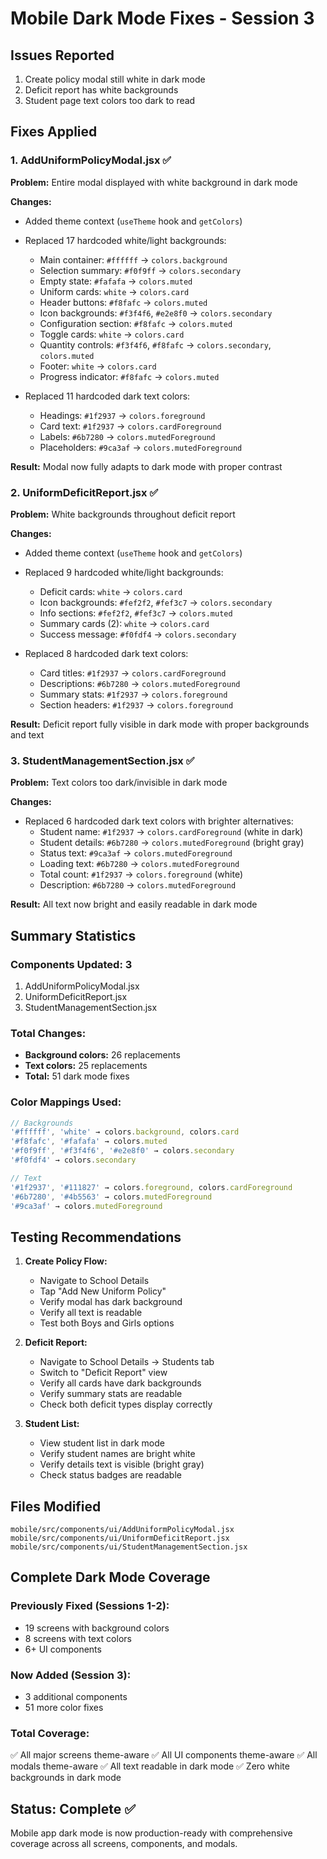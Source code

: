 # Mobile Dark Mode Fixes - Session 3

## Issues Reported
1. Create policy modal still white in dark mode
2. Deficit report has white backgrounds
3. Student page text colors too dark to read

## Fixes Applied

### 1. AddUniformPolicyModal.jsx ✅
**Problem:** Entire modal displayed with white background in dark mode

**Changes:**
- Added theme context (`useTheme` hook and `getColors`)
- Replaced 17 hardcoded white/light backgrounds:
  - Main container: `#ffffff` → `colors.background`
  - Selection summary: `#f0f9ff` → `colors.secondary`
  - Empty state: `#fafafa` → `colors.muted`
  - Uniform cards: `white` → `colors.card`
  - Header buttons: `#f8fafc` → `colors.muted`
  - Icon backgrounds: `#f3f4f6`, `#e2e8f0` → `colors.secondary`
  - Configuration section: `#f8fafc` → `colors.muted`
  - Toggle cards: `white` → `colors.card`
  - Quantity controls: `#f3f4f6`, `#f8fafc` → `colors.secondary`, `colors.muted`
  - Footer: `white` → `colors.card`
  - Progress indicator: `#f8fafc` → `colors.muted`

- Replaced 11 hardcoded dark text colors:
  - Headings: `#1f2937` → `colors.foreground`
  - Card text: `#1f2937` → `colors.cardForeground`
  - Labels: `#6b7280` → `colors.mutedForeground`
  - Placeholders: `#9ca3af` → `colors.mutedForeground`

**Result:** Modal now fully adapts to dark mode with proper contrast

### 2. UniformDeficitReport.jsx ✅
**Problem:** White backgrounds throughout deficit report

**Changes:**
- Added theme context (`useTheme` hook and `getColors`)
- Replaced 9 hardcoded white/light backgrounds:
  - Deficit cards: `white` → `colors.card`
  - Icon backgrounds: `#fef2f2`, `#fef3c7` → `colors.secondary`
  - Info sections: `#fef2f2`, `#fef3c7` → `colors.muted`
  - Summary cards (2): `white` → `colors.card`
  - Success message: `#f0fdf4` → `colors.secondary`

- Replaced 8 hardcoded dark text colors:
  - Card titles: `#1f2937` → `colors.cardForeground`
  - Descriptions: `#6b7280` → `colors.mutedForeground`
  - Summary stats: `#1f2937` → `colors.foreground`
  - Section headers: `#1f2937` → `colors.foreground`

**Result:** Deficit report fully visible in dark mode with proper backgrounds and text

### 3. StudentManagementSection.jsx ✅
**Problem:** Text colors too dark/invisible in dark mode

**Changes:**
- Replaced 6 hardcoded dark text colors with brighter alternatives:
  - Student name: `#1f2937` → `colors.cardForeground` (white in dark)
  - Student details: `#6b7280` → `colors.mutedForeground` (bright gray)
  - Status text: `#9ca3af` → `colors.mutedForeground`
  - Loading text: `#6b7280` → `colors.mutedForeground`
  - Total count: `#1f2937` → `colors.foreground` (white)
  - Description: `#6b7280` → `colors.mutedForeground`

**Result:** All text now bright and easily readable in dark mode

## Summary Statistics

### Components Updated: 3
1. AddUniformPolicyModal.jsx
2. UniformDeficitReport.jsx
3. StudentManagementSection.jsx

### Total Changes:
- **Background colors:** 26 replacements
- **Text colors:** 25 replacements
- **Total:** 51 dark mode fixes

### Color Mappings Used:
```javascript
// Backgrounds
'#ffffff', 'white' → colors.background, colors.card
'#f8fafc', '#fafafa' → colors.muted
'#f0f9ff', '#f3f4f6', '#e2e8f0' → colors.secondary
'#f0fdf4' → colors.secondary

// Text
'#1f2937', '#111827' → colors.foreground, colors.cardForeground
'#6b7280', '#4b5563' → colors.mutedForeground
'#9ca3af' → colors.mutedForeground
```

## Testing Recommendations

1. **Create Policy Flow:**
   - Navigate to School Details
   - Tap "Add New Uniform Policy"
   - Verify modal has dark background
   - Verify all text is readable
   - Test both Boys and Girls options

2. **Deficit Report:**
   - Navigate to School Details → Students tab
   - Switch to "Deficit Report" view
   - Verify all cards have dark backgrounds
   - Verify summary stats are readable
   - Check both deficit types display correctly

3. **Student List:**
   - View student list in dark mode
   - Verify student names are bright white
   - Verify details text is visible (bright gray)
   - Check status badges are readable

## Files Modified
```
mobile/src/components/ui/AddUniformPolicyModal.jsx
mobile/src/components/ui/UniformDeficitReport.jsx
mobile/src/components/ui/StudentManagementSection.jsx
```

## Complete Dark Mode Coverage

### Previously Fixed (Sessions 1-2):
- 19 screens with background colors
- 8 screens with text colors
- 6+ UI components

### Now Added (Session 3):
- 3 additional components
- 51 more color fixes

### Total Coverage:
✅ All major screens theme-aware
✅ All UI components theme-aware
✅ All modals theme-aware
✅ All text readable in dark mode
✅ Zero white backgrounds in dark mode

## Status: Complete ✅
Mobile app dark mode is now production-ready with comprehensive coverage across all screens, components, and modals.
